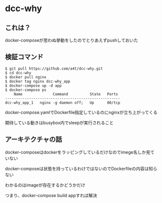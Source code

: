 # dcc-why

## これは？
docker-composeが思わぬ挙動をしたのでとりあえずpushしておいた

## 検証コマンド

```
$ git pull https://github.com/a4t/dcc-why.git
$ cd dcc-why
$ docker pull nginx
$ docker tag nginx dcc-why_app
$ docker-compose up -d app
$ docker-compose ps
    Name              Command          State   Ports
-----------------------------------------------------
dcc-why_app_1   nginx -g daemon off;   Up      80/tcp
```

docker-compose.yamlでDockerfile指定しているのにnginxが立ち上がってくる

期待している動きはbusybox内でsleepが実行されること

## アーキテクチャの話

docker-composeはdockerをラッピングしているだけなのでimege名しか見ていない

docker-composeは状態を持っているわけではないのでDockerfileの内容は知らない

わかるのはimageが存在するかどうかだけ

つまり、docker-compose build appすれば解決
